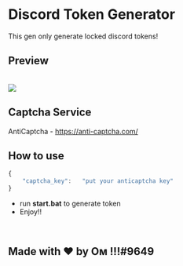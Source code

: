 # Discord Token Generator
This gen only generate locked discord tokens!
<br>
## Preview
<br>
 <img src="https://cdn.discordapp.com/attachments/867383475459457044/988871182474412063/video.gif"/>

<br>

## Captcha Service
AntiCaptcha - https://anti-captcha.com/
<br>


## How to use
```js
{
    "captcha_key":   "put your anticaptcha key" 
}
```

* run **start.bat** to generate token
* Enjoy!!

<br>

## Made with ❤️ by Oᴍ !!!#9649
